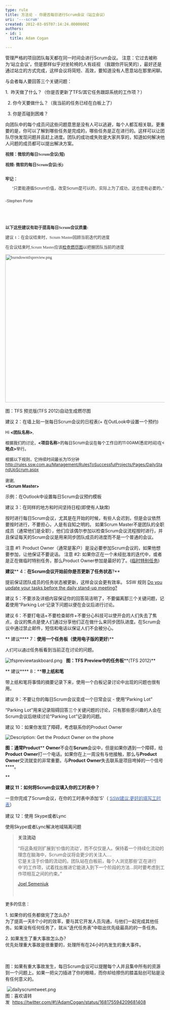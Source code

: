 ```yaml
---
type: rule
title: 方法论 - 你是否每日进行Scrum会议（站立会议）
uri: '---scrum'
created: 2012-03-05T07:14:24.0000000Z
authors:
- id: 1
  title: Adam Cogan

---
```


 
管理​严格的项目团队每天都在同一时间会进行Scrum会议。
注意：它过去被称为‘站立会议’，但是那样似乎对坐轮椅的人有歧视 （我跟你开玩笑的），最好还是通过站立的方式完成，这样会议将简短、高效，要知道没有人愿意站在那里闲聊。

与会者每人要回答三个关键问题：​​​​​​
 
​1.  昨天做了什么？（你是否更新了TFS/其它任务跟踪系统的工作项？）

2. 你今天要做什么？（我​当前的任务已经在白板上了）

3. 你是否碰到困难？

向团队中的每个成员问这些问题意思是没有人可以逃避，每个人都互相关联。更重要的是，你可以了解到哪些任务是完成的，哪些任务是正在进行的。这样可以让团队尽快发现问题并且赶上进度。团队的成功或失败是大家共享的，知道如何解决他人问题的成员都可以提出解决方案。






<font color="#333333"><font face="Verdana"><font size="2"><font color="#333333"><font face="Verdana"><font size="2"><strong>视频：微软的每日Scrum会议(短)</strong></font></font></font></font></font></font> 


<font color="#333333"><font face="Verdana"><font size="2"><font color="#333333"><font face="Verdana"><font size="2"><strong><div class="ms-rtestate-read ms-rte-wpbox"><div id="div_f2ab1bb8-28cc-4914-b859-52688d9f51f9" class="ms-rtestate-notify  ms-rtestate-read f2ab1bb8-28cc-4914-b859-52688d9f51f9"></div>
<div id="vid_f2ab1bb8-28cc-4914-b859-52688d9f51f9" style="display&#58;none;"></div></div>
​​</strong></font></font></font></font></font></font><font color="#333333"><font face="Verdana"><font size="2"><font color="#333333"><font face="Verdana"><font size="2"><strong>视频&#58; 微软的每日Scrum会议(长)</strong></font></font></font></font></font></font>
<font color="#333333" style="line-height&#58;18px;"><font face="Verdana"><font size="2"><div><strong>&#160;</strong></div>
<div class="ssw-rteStyle-GreyBox" style="width&#58;715px;height&#58;119px;"><div style="padding-bottom&#58;10px;line-height&#58;20px;margin-top&#58;0px;padding-left&#58;0px;padding-right&#58;0px;font-family&#58;verdana, arial, sans-serif;margin-bottom&#58;0px;padding-top&#58;10px;"><span style="line-height&#58;18px;"><strong>牢记：</strong>&#160; <div style="padding-bottom&#58;10px;line-height&#58;20px;margin-top&#58;0px;padding-left&#58;0px;padding-right&#58;0px;margin-bottom&#58;0px;padding-top&#58;10px;">&#160;&#160;&#160;&#160;&#160; “只要能遵循Scrum价值，改变Scrum是可以的，实际上为了成功，这也是有必要的。”</div>
<div style="padding-bottom&#58;10px;line-height&#58;20px;margin-top&#58;0px;padding-left&#58;0px;padding-right&#58;0px;margin-bottom&#58;0px;padding-top&#58;10px;">-Stephen Forte</div></span></div></div>
<p><strong></strong>&#160;</p>
<p><strong>以下这些建议有助于提高每日Scrum会议质量&#58;</strong></p>
<p class="ssw-rteStyle-Tip">建议 1：在会议结束时，Scrum Master回顾当前迭代的进度</p>
<p><span></span><span></span><span>在</span><span>会议结束时,Scrum</span><span></span><span></span><span> </span><span></span><span></span><span>Master应该</span><a href="/Management/RulesToBetterScrumUsingTFS/Pages/DailyReportsEmailedToTeam.aspx">检查燃尽图</a>以<span>把握团队当前的进度</span><span></span><span></span></p></font></font></font>
<font color="#333333"><font face="Verdana"><font size="2"><img class="ssw-rteStyle-ImageArea" alt="burndowntfspreview.png" src="/Management/RulesToSuccessfulProjects/PublishingImages/burndowntfspreview.png" style="width&#58;601px;height&#58;467px;">&#160;<br></font></font></font>图：TFS 预览版(TFS 2012)自动生成燃尽图

建议 2：在墙上贴一张每日Scrum会议的日程表(+ 在OutLook中设置一个预约)


<font size="2"><span>Hi <strong>&lt;团队名称&gt;</strong>,</span></font>
<font size="2"><div><span>根据我们的讨论，<strong>&lt;项目名称</strong>&gt;的每日Scrum会议在每个工作日的11&#58;00AM(悉尼时间)在&lt;<strong>地点&gt;</strong>举行。</span></div>
<div>根据以下规则，它持续时间最长为15分钟</div>
<div><span><font color="#3a66cc"><a href="/Management/RulesToSuccessfulProjects/Pages/DailyStandUpScrum.aspx">http&#58;//rules.ssw.com.au/Management/RulesToSuccessfulProjects/Pages/DailyStandUpScrum.aspx</a></font></span></div>
<div><span><br></span></div>
<div>谢谢,</div>
<strong>&lt;Scrum Master&gt;​ &#160;</strong></font> 

示例：在Outlook中设置每日Scrum会议预约模板

建议 3：在同样的地方和时间坚持日程(即使有人缺席)

按时进行每日Scrum会议，尤其是在开始的时候，有些人会迟到，但是会议依然要按时进行，不要担心，人是有自知之明的。
如果Scrum Master不是团队的全职成员（通常他们是全职），他们应该偶尔参加以检查Scrum会议流程按时进行，并且保证每天的Scrum会议是用来同步团队成员的进度而不是一个普通的会议。

注意 #1: Product Owner（通常是客户）是没必要参加Scrum会议的，如果他想要参加，让他保证不要说话。
注意 #2: 如果你正在一个未经批准的迭代中，或者是正在做临时特别任务，那么Product Owner参加是最好的了。([临时特别任务](http&#58;//www.ssw.com.au/ssw/Standards/Rules/RulesToBeingSoftwareConsultantsDealingWithClients.aspx#AdHocManagedWork))

**建议**** 4：****在Scrum会议开始前你是否更新了任务状态****?**

提前保证团队成员的任务状态被更新，这样会议会更有效率。
SSW 规则 [Do you update your tasks before the daily stand-up meeting?](/Management/RulesToBetterScrumUsingTFS/Pages/DailyScrumUpdateTasks.aspx)

​建议 5：不要涉及详细内容​保证你的回答简洁明了，不要偏离那三个关键问题，记着使用“Parking Lot<font size="2" face="宋体">”</font>记录下问题以便在会议后进行讨论。

建议 6：不要打电话+不要检查邮件+不要分心科技可以使开会的人们失去了焦点，会议的焦点是使人们通过分享他们正在做什么来同步团队进度。在Scrum会议中通过禁止邮件，短信和电话以保证人们不会被分心。

**
建议**** 7：****使用一个任务板（使用电子版的更好****)**

<font size="2" face="宋体">人们可以通过</font>任务板<font face="宋体">看到</font>当前正在讨论的问题。

![tfspreviewtaskboard.png](/Management/RulesToSuccessfulProjects/PublishingImages/tfspreviewtaskboard.png)​  
**图：TFS ****Preview****中的任务板****(TFS 2012)**

**
建议**** 8：****带上纸和笔**

带上纸和笔将事情的摘要记录下来，使用一个白板记录讨论中出现的问题也很有用。

建议 9：不要让你的每日Scrum会议变成一个日常会议 - 使用“Parking Lot”

“Parking Lot”用来记录阻碍回答三个关键问题的讨论，只有那些感兴趣的人会在Scrum会议后继续讨论“Parking Lot”记录的问题。

建议 10：如果你发现了障碍，考虑联系你的Product Owner

![Description&#58; Get the Product Owner on the phone](/Management/RulesToSuccessfulProjects/PublishingImages/ProductOwnerTelephone.jpg)

**图：****通常****Product**** ****Owner****不会在****Scrum****会议中，但是如果你遇到一个障碍，给****Product**** ****Owner****打一个电话。如果你在上一周没有与他接触，那么与****Product**** ****Owner****交流就变的非常重要。与****Product**** ****Owner****失去联系是项目垮掉的一个信号****。

**

**建议 11：如何将Scrum会议填入你的工时表中？**

一旦你完成了Scrum会议，在你的工时表中<font face="宋体">添加</font>'S'（<font color="#3a66cc" face="verdana, sans-serif">&#160;</font>[<font color="#3a66cc" face="verdana, sans-serif">SSW建议&#58;更好的填写工时表</font>](http&#58;//www.ssw.com.au/ssw/Standards/Rules/RulesToBetterTimesheets.aspx)）
<font face="verdana, sans-serif"><span style="line-height&#58;15pt;font-size&#58;9pt;"><br></span></font>

建议 12：使用 Skype或者Lync

使用Skype或者Lync解决地域隔离问题


<font class="ms-rteCustom-FigureNormal"><blockquote class="ms-rteCustom-GreyBox"><p><span style="font-weight&#58;normal;"><strong>关注流动</strong></span></p>
<p>“将这条规则扩展到‘价值的流动’，而不仅仅是人。保持着一个持续化流动的理念在脑海中，Scrum会议将会更少的关注人....<br>它是关注于价值的流动的。团队站在白板前，每个人浏览那些‘正在进行中’的工作项，试着找出推进它能进入到下一个阶段的方法...同时要考虑到工作项相互之间的约束。”</p>
<p class="ms-rteCustom-FigureNormal"><span style="font-weight&#58;normal;"></span><span style="font-weight&#58;normal;"><a href="http&#58;//joelfromcanada.com/">Joel Semeniuk​</a></span></p>
<p>&#160;</p>
</blockquote>
<p class="ms-rteCustom-FigureNormal"><span style="line-height&#58;15pt;font-size&#58;small;"></span><span style="line-height&#58;15pt;font-size&#58;small;"></span><span style="line-height&#58;15pt;font-size&#58;small;">更</span><span style="line-height&#58;15pt;font-size&#58;small;">多</span><span style="line-height&#58;15pt;font-size&#58;small;">的信息：</span><span style="line-height&#58;15pt;font-size&#58;small;"></span></p>
<span></span><p><span lang="ZH-CN">1. 如果你的任务都做完了怎么办？<br></span><span lang="ZH-CN">为了提高一天</span><span>8</span><span lang="ZH-CN">个小时的效率，要</span><span lang="ZH-CN">与其它开发人员沟通，与他们一起完成其他任务。如果没有任何任务了，就从</span><span>“迭代任务表”</span><span lang="ZH-CN">中取出优先级最高的的一条任务</span><span lang="ZH-CN"></span><span lang="ZH-CN"></span><span lang="ZH-CN"></span><span lang="ZH-CN"></span><span lang="ZH-CN">。</span></p>
<span></span><span></span><p><span lang="ZH-CN">2. 如果发生了重大事故怎么办？<br></span><span lang="ZH-CN">优先处理重大事故是很重要的，处理所有在</span><span>24</span><span lang="ZH-CN">小时内发生的重大事件。</span><span></span><b><span style="font-family&#58;verdana, sans-serif;font-size&#58;9pt;"></span></b></p>
<p class="MsoNormal" style="line-height&#58;15pt;font-size&#58;small;"><span lang="ZH-CN"><img class="ms-rteCustom-ImageArea" src="/Management/RulesToSuccessfulProjects/PublishingImages/NewStandUpImage.jpg" alt="" style="line-height&#58;18px;font-size&#58;12px;font-weight&#58;bold;"></span>&#160;</p>
<p class="ssw-rteStyle-FigureNormal"><span lang="ZH-CN"></span><span>​图：</span><span lang="ZH-CN">如果有重大事故发生，每日Scrum会议可以提醒每个人并且集中所有的资源到一个问题上。如果一把尖刀插进了你的眼睛，而你却给擦伤的膝盖贴创可贴是没有任何意义的。​</span></p>
<span class="ssw-rteStyle-FigureNormal"><img class="ms-rteCustom-ImageArea" alt="dailyscrumtweet.png" src="/Management/RulesToSuccessfulProjects/PublishingImages/dailyscrumtweet.png" style="line-height&#58;20px;margin-left&#58;5px;margin-right&#58;5px;"><span style="line-height&#58;20px;">​</span><br style="line-height&#58;20px;"><span style="line-height&#58;20px;">图：喜欢请转发&#160;&#160;</span><a href="https&#58;//twitter.com/#%21/AdamCogan/status/168175594209681408" style="line-height&#58;20px;">https&#58;//twitter.com/#!/AdamCogan/status/168175594209681408</a><span style="line-height&#58;20px;">&#160;​</span></span></font>
